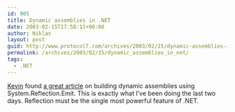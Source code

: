 ```yaml
---
id: 905
title: Dynamic assemblies in .NET
date: 2003-02-15T17:58:11+00:00
author: Niklas
layout: post
guid: http://www.protocol7.com/archives/2003/02/15/dynamic-assemblies-in-net/
permalink: /archives/2003/02/15/dynamic_assemblies_in_net/
tags:
  - .NET
---
```

<div class='microid-39288e194a001670ff85d78c6fa304dbba950771'>
  <p>
    <a href="http://www.kevlindev.com">Kevin</a> found <a href="http://msdn.microsoft.com/library/default.asp?url=/library/en-us/dndotnet/html/rflemitcache.asp">a great article</a> on building dynamic assemblies using System.Reflection.Emit. This is exactly what I&#8217;ve been doing the last two days. Reflection must be the single most powerful feature of .NET.
  </p>
</div>